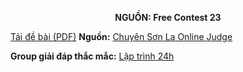 **<center>NGUỒN: Free Contest 23</center>**

[Tải đề bài (PDF)](/statements/2153/highcard.pdf)
**Nguồn:** [Chuyên Sơn La Online Judge](http://csloj.ddns.net/)

**Group giải đáp thắc mắc:** [Lập trình 24h](https://www.facebook.com/groups/1386904321519984)